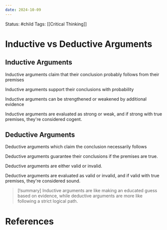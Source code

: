 ```yaml
---
date: 2024-10-09
---
```


Status: #child 
Tags: [[Critical Thinking]]
# Inductive vs Deductive Arguments
## Inductive Arguments
Inductive arguments claim that their conclusion probably follows from their premises

Inductive arguments support their conclusions with probability

Inductive arguments can be strengthened or weakened by additional evidence

 Inductive arguments are evaluated as strong or weak, and if strong with true premises, they're considered cogent. 
## Deductive Arguments
Deductive arguments which claim the conclusion necessarily follows

Deductive arguments guarantee their conclusions if the premises are true.

Deductive arguments are either valid or invalid.

Deductive arguments are evaluated as valid or invalid, and if valid with true premises, they're considered sound.

> [!summary]
> Inductive arguments are like making an educated guess based on evidence, while deductive arguments are more like following a strict logical path.
# References